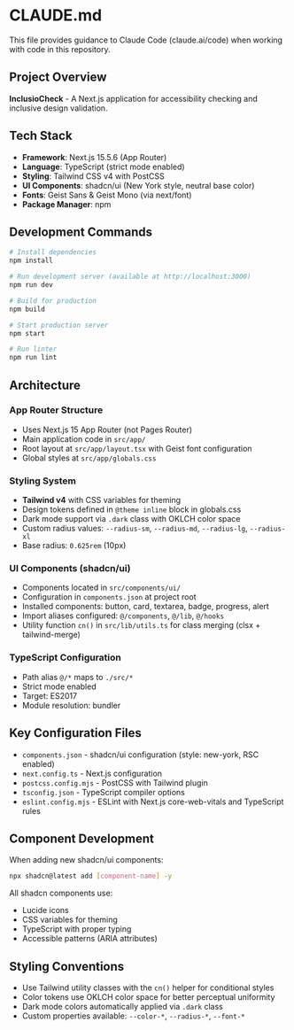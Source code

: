 # CLAUDE.md

This file provides guidance to Claude Code (claude.ai/code) when working with code in this repository.

## Project Overview

**InclusioCheck** - A Next.js application for accessibility checking and inclusive design validation.

## Tech Stack

- **Framework**: Next.js 15.5.6 (App Router)
- **Language**: TypeScript (strict mode enabled)
- **Styling**: Tailwind CSS v4 with PostCSS
- **UI Components**: shadcn/ui (New York style, neutral base color)
- **Fonts**: Geist Sans & Geist Mono (via next/font)
- **Package Manager**: npm

## Development Commands

```bash
# Install dependencies
npm install

# Run development server (available at http://localhost:3000)
npm run dev

# Build for production
npm build

# Start production server
npm start

# Run linter
npm run lint
```

## Architecture

### App Router Structure
- Uses Next.js 15 App Router (not Pages Router)
- Main application code in `src/app/`
- Root layout at `src/app/layout.tsx` with Geist font configuration
- Global styles at `src/app/globals.css`

### Styling System
- **Tailwind v4** with CSS variables for theming
- Design tokens defined in `@theme inline` block in globals.css
- Dark mode support via `.dark` class with OKLCH color space
- Custom radius values: `--radius-sm`, `--radius-md`, `--radius-lg`, `--radius-xl`
- Base radius: `0.625rem` (10px)

### UI Components (shadcn/ui)
- Components located in `src/components/ui/`
- Configuration in `components.json` at project root
- Installed components: button, card, textarea, badge, progress, alert
- Import aliases configured: `@/components`, `@/lib`, `@/hooks`
- Utility function `cn()` in `src/lib/utils.ts` for class merging (clsx + tailwind-merge)

### TypeScript Configuration
- Path alias `@/*` maps to `./src/*`
- Strict mode enabled
- Target: ES2017
- Module resolution: bundler

## Key Configuration Files

- `components.json` - shadcn/ui configuration (style: new-york, RSC enabled)
- `next.config.ts` - Next.js configuration
- `postcss.config.mjs` - PostCSS with Tailwind plugin
- `tsconfig.json` - TypeScript compiler options
- `eslint.config.mjs` - ESLint with Next.js core-web-vitals and TypeScript rules

## Component Development

When adding new shadcn/ui components:
```bash
npx shadcn@latest add [component-name] -y
```

All shadcn components use:
- Lucide icons
- CSS variables for theming
- TypeScript with proper typing
- Accessible patterns (ARIA attributes)

## Styling Conventions

- Use Tailwind utility classes with the `cn()` helper for conditional styles
- Color tokens use OKLCH color space for better perceptual uniformity
- Dark mode colors automatically applied via `.dark` class
- Custom properties available: `--color-*`, `--radius-*`, `--font-*`
